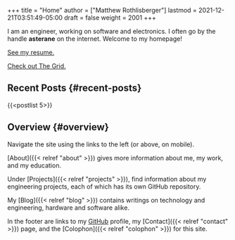 +++
title = "Home"
author = ["Matthew Rothlisberger"]
lastmod = 2021-12-21T03:51:49-05:00
draft = false
weight = 2001
+++

I am an engineer, working on software and electronics. I often go by
the handle **asterane** on the internet. Welcome to my homepage!

[See my resume.](/MatthewRothlisbergerResume.pdf)

[Check out The Grid.](/grid)


## Recent Posts {#recent-posts}

{{<postlist 5>}}


## Overview {#overview}

Navigate the site using the links to the left (or above, on
mobile).

[About]({{< relref "about" >}}) gives more information about me, my work, and my education.

Under [Projects]({{< relref "projects" >}}), find information about my engineering projects, each
of which has its own GitHub repository.

My [Blog]({{< relref "blog" >}}) contains writings on technology and engineering, hardware and
software alike.

In the footer are links to my [GitHub](https://github.com/asterane) profile, my [Contact]({{< relref "contact" >}}) page, and
the [Colophon]({{< relref "colophon" >}}) for this site.
